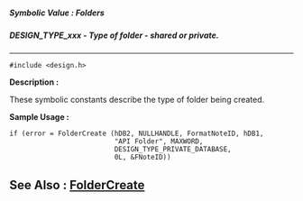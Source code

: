 ##### Symbolic Value : Folders
##### DESIGN_TYPE_xxx - Type of folder - shared or private.
---
```
#include <design.h>
```
**Description :**

These symbolic constants describe the type of folder being created.

**Sample Usage :**
```
if (error = FolderCreate (hDB2, NULLHANDLE, FormatNoteID, hDB1, 
                          "API Folder", MAXWORD,
                          DESIGN_TYPE_PRIVATE_DATABASE,
                          0L, &FNoteID))
```
**See Also :**
[FolderCreate](/domino-c-api-docs/reference/Func/FolderCreate)
---
